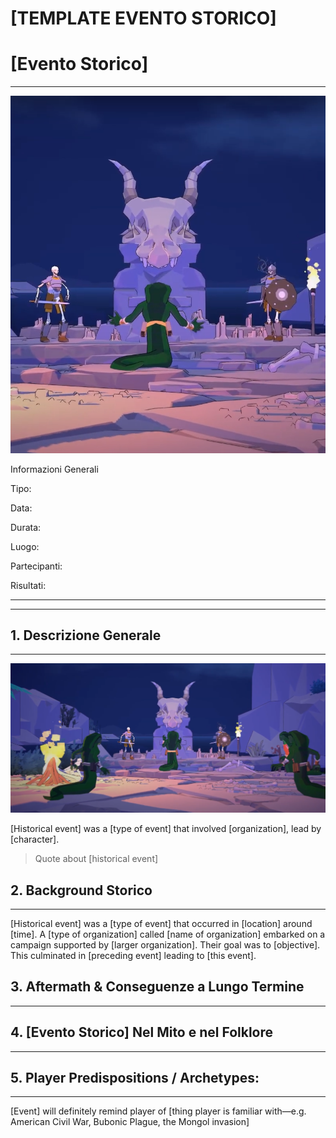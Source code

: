 # [TEMPLATE EVENTO STORICO]

# [Evento Storico]

---

![%5BTEMPLATE%20EVENTO%20STORICO%5D%2033a982ab6e6549a983446226dbc3e98b/chrome_LPW012t3FZ.png](%5BTEMPLATE%20EVENTO%20STORICO%5D%2033a982ab6e6549a983446226dbc3e98b/chrome_LPW012t3FZ.png)

Informazioni Generali

Tipo: 

Data:

Durata:

Luogo:

Partecipanti:

Risultati:

---

---

## 1. Descrizione Generale

---

![%5BTEMPLATE%20EVENTO%20STORICO%5D%2033a982ab6e6549a983446226dbc3e98b/chrome_YShQkc70No.png](%5BTEMPLATE%20EVENTO%20STORICO%5D%2033a982ab6e6549a983446226dbc3e98b/chrome_YShQkc70No.png)

[Historical event] was a [type of event] that involved [organization], lead by [character].

> Quote about [historical event]
> 

## 2. Background Storico

---

[Historical event] was a [type of event] that occurred in [location] around [time]. A [type of organization] called [name of organization] embarked on a campaign supported by [larger organization]. Their goal was to [objective]. This culminated in [preceding event] leading to [this event].

## 3. Aftermath & Conseguenze a Lungo Termine

---

## 4. [Evento Storico] Nel Mito e nel Folklore

---

## 5. Player Predispositions / Archetypes:

---

[Event] will definitely remind player of [thing player is familiar with—e.g. American Civil War, Bubonic Plague, the Mongol invasion]